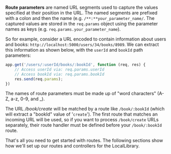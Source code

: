 **Route parameters** are named URL segments used to capture the values specified at their position in the URL. The named segments are prefixed with a colon and then the name (e.g. `/**:**your_parameter_name/`. The captured values are stored in the `req.params` object using the parameter names as keys (e.g. `req.params.your_parameter_name`).

So for example, consider a URL encoded to contain information about users and books: `http://localhost:5000/users/34/books/8989`. We can extract this information as shown below, with the `userId` and `bookId` path parameters:
    
```js    
app.get('/users/:userId/books/:bookId', function (req, res) {
	// Access userId via: req.params.userId
	// Access bookId via: req.params.bookId
	res.send(req.params);
})
```

The names of route parameters must be made up of "word characters" (A-Z, a-z, 0-9, and _).

The URL _/book/create_ will be matched by a route like `/book/:bookId` (which will extract a "bookId" value of '`create`'). The first route that matches an incoming URL will be used, so if you want to process `/book/create` URLs separately, their route handler must be defined before your `/book/:bookId` route.

That's all you need to get started with routes. The following sections show how we'll set up our routes and controllers for the LocalLibrary.
